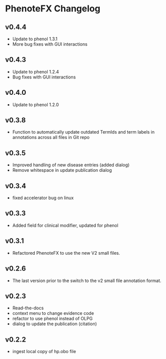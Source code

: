 # PhenoteFX Changelog

## v0.4.4
* Update to phenol 1.3.1
* More bug fixes with GUI interactions

## v0.4.3
* Update to phenol 1.2.4
* Bug fixes with GUI interactions

## v0.4.0
* Update to phenol 1.2.0

## v0.3.8
* Function to automatically update outdated TermIds and term labels in annotations across all files in Git repo

## v0.3.5
* Improved handling of new disease entries (added dialog)
* Remove whitespace in update publication dialog

## v0.3.4
* fixed accelerator bug on linux

## v0.3.3
* Added field for clinical modifier, updated for phenol 

## v0.3.1
* Refactored PhenoteFX to use the new V2 small files.

## v0.2.6
* The last version prior to the switch to the v2 small file annotation format.


## v0.2.3
* Read-the-docs
* context menu to change evidence code
* refactor to use phenol instead of OLPG
* dialog to update the publication (citation)


## v0.2.2
* ingest local copy of hp.obo file
